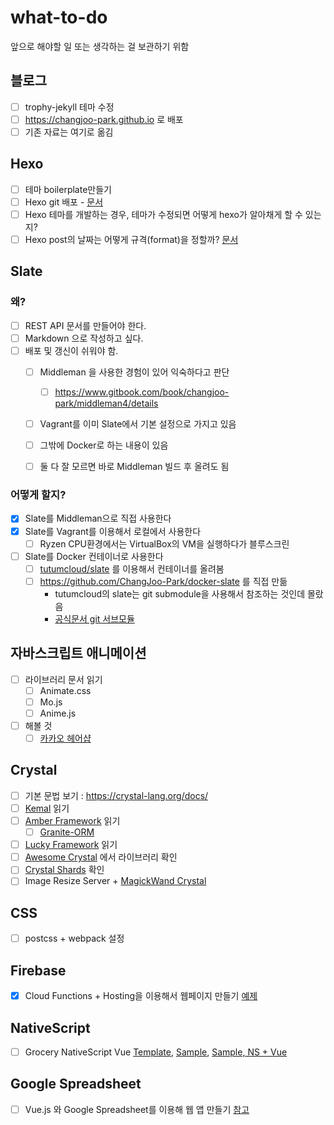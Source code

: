 # what-to-do

앞으로 해야할 일 또는 생각하는 걸 보관하기 위함

## 블로그

- [ ] trophy-jekyll 테마 수정
- [ ] https://changjoo-park.github.io 로 배포
- [ ] 기존 자료는 여기로 옮김

## Hexo

- [ ] 테마 boilerplate만들기
- [ ] Hexo git 배포 - [문서](https://hexo.io/docs/deployment.html)
- [ ] Hexo 테마를 개발하는 경우, 테마가 수정되면 어떻게 hexo가 알아채게 할 수 있는지?
- [ ] Hexo post의 날짜는 어떻게 규격(format)을 정할까? [문서](https://hexo.io/docs/helpers.html#date)

## Slate

### 왜?

- [ ] REST API 문서를 만들어야 한다.
- [ ] Markdown 으로 작성하고 싶다.
- [ ] 배포 및 갱신이 쉬워야 함.
  - [ ] Middleman 을 사용한 경험이 있어 익숙하다고 판단
    - [ ] https://www.gitbook.com/book/changjoo-park/middleman4/details
  - [ ] Vagrant를 이미 Slate에서 기본 설정으로 가지고 있음
  - [ ] 그밖에 Docker로 하는 내용이 있음
  - [ ] 둘 다 잘 모르면 바로 Middleman 빌드 후 올려도 됨

  
### 어떻게 할지?

- [x] Slate를 Middleman으로 직접 사용한다
- [x] Slate를 Vagrant를 이용해서 로컬에서 사용한다
  - [ ] Ryzen CPU환경에서는 VirtualBox의 VM을 실행하다가 블루스크린
- [ ] Slate를 Docker 컨테이너로 사용한다
  - [ ] [tutumcloud/slate](https://github.com/tutumcloud/slate) 를 이용해서 컨테이너를 올려봄
  - [ ] https://github.com/ChangJoo-Park/docker-slate 를 직접 만듦
    - tutumcloud의 slate는 git submodule을 사용해서 참조하는 것인데 몰랐음 
    - [공식문서 git 서브모듈](https://git-scm.com/book/ko/Git-%EB%8F%84%EA%B5%AC-%EC%84%9C%EB%B8%8C%EB%AA%A8%EB%93%88)

## 자바스크립트 애니메이션

- [ ] 라이브러리 문서 읽기
  - [ ] Animate.css
  - [ ] Mo.js
  - [ ] Anime.js
- [ ] 해볼 것
  - [ ] [카카오 헤어샵](http://www.kakao.com/kakaohairshop)

## Crystal

- [ ] 기본 문법 보기 :  https://crystal-lang.org/docs/
- [ ] [Kemal](http://kemalcr.com/) 읽기
- [ ] [Amber Framework](https://amberframework.org/) 읽기
  - [ ] [Granite-ORM](https://github.com/amberframework/granite-orm)
- [ ] [Lucky Framework](https://luckyframework.org/) 읽기
- [ ] [Awesome Crystal](http://awesomelists.top/#/repos/veelenga/awesome-crystal) 에서 라이브러리 확인
- [ ] [Crystal Shards](https://crystalshards.xyz/) 확인
- [ ] Image Resize Server + [MagickWand Crystal](https://github.com/blocknotes/magickwand-crystal)

## CSS

- [ ] postcss + webpack 설정


## Firebase

- [x] Cloud Functions + Hosting을 이용해서 웹페이지 만들기 [예제](https://github.com/ChangJoo-Park/firebase-functions-express)


## NativeScript

- [ ] Grocery NativeScript Vue [Template](https://github.com/nativescript-vue/nativescript-vue-webpack-template), [Sample](https://github.com/tralves/groceries-ns-vue), [Sample, NS + Vue](https://github.com/tralves/groceries-ns-vue)


## Google Spreadsheet

- [ ] Vue.js 와 Google Spreadsheet를 이용해 웹 앱 만들기 [참고](https://coderwall.com/p/duapqq/use-a-google-spreadsheet-as-your-json-backend)
